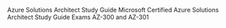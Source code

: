 
Azure Solutions Architect Study Guide
Microsoft Certified Azure Solutions Architect Study Guide Exams AZ-300 and AZ-301
